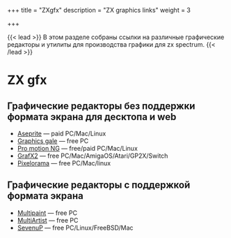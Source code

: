+++
title = "ZXgfx"
description = "ZX graphics links"
weight = 3

+++

{{< lead >}}
В этом разделе собраны ссылки на различные графические редакторы и утилиты для производства графики для zx spectrum.
{{< /lead >}}

# ZX gfx 
## Графические редакторы без поддержки формата экрана для десктопа и web

* [Aseprite](https://www.aseprite.org/) — paid PC/Mac/Linux
* [Graphics gale](https://graphicsgale.com/us/) — free PC
* [Pro motion NG](https://www.cosmigo.com/) — free/paid PC/Mac/Linux
* [GrafX2](https://grafx2.gitlab.io/grafX2) — free PC/Mac/AmigaOS/Atari/GP2X/Switch
* [Pixelorama](https://orama-interactive.itch.io/pixelorama) — free PC/Mac/linux
## Графические редакторы с поддержкой формата экрана
* [Multipaint](http://multipaint.kameli.net/) — free PC
* [MultiArtist](https://multiartist.untergrund.net) — free PC
* [SevenuP](https://metalbrain.speccy.org) — free PC/Linux/FreeBSD/Mac

